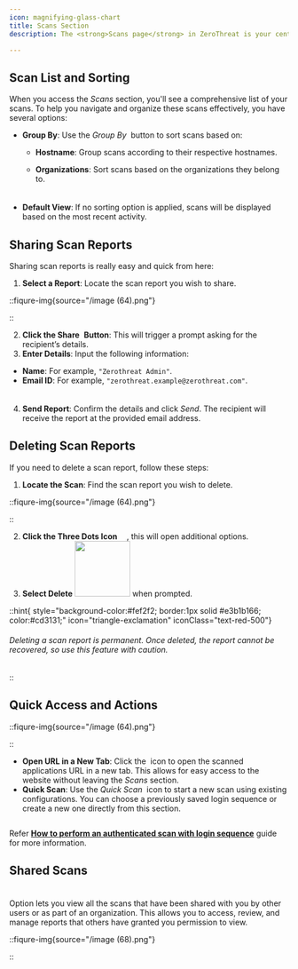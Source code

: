 ```yaml
---
icon: magnifying-glass-chart
title: Scans Section
description: The <strong>Scans page</strong> in ZeroThreat is your central hub for managing and viewing all scan activities. Here, you can access details about scans you've performed and those that have been shared with you.

---
```


## Scan List and Sorting

When you access the _Scans_ section, you'll see a comprehensive list of your scans. To help you navigate and organize these scans effectively, you have several options:

- **Group By**: Use the _Group By_ <img src="/image (54).png" alt="" data-size="line" style="display:inline"> button to sort scans based on:

  - **Hostname**: Group scans according to their respective hostnames.
  - **Organizations**: Sort scans based on the organizations they belong to.

    <img src="/image (53).png" alt="" data-size="line" style="display:block; margin:0 auto; margin-top:20px;">

- **Default View**: If no sorting option is applied, scans will be displayed based on the most recent activity.

## Sharing Scan Reports

Sharing scan reports is really easy and quick from here:

1. **Select a Report**: Locate the scan report you wish to share.

::fiqure-img{source="/image (64).png"}

<!-- <img src="/image (64).png" alt="" > -->

::

2. **Click the Share** <img src="/image (59).png" alt="" style="display:inline; margin:0px"> **Button**: This will trigger a prompt asking for the recipient’s details.
3.  **Enter Details**: Input the following information:

   - **Name**: For example, `"Zerothreat Admin"`.
   - **Email ID**: For example, `"zerothreat.example@zerothreat.com"`.

   <img src="/image (76).png" alt="" style="display:block; margin:0px auto; margin-top:20px;">

   <!-- ::fiqure-img{source="/image (76).png"} -->
   <!-- <img src="/image (76).png" alt="" > -->
   <!-- :: -->
   <!-- &#x20;                                            ![](https://karms-organization.gitbook.io/~gitbook/image?url=https%3A%2F%2F1825008717-files.gitbook.io%2F%7E%2Ffiles%2Fv0%2Fb%2Fgitbook-x-prod.appspot.com%2Fo%2Fspaces%252Fs6Y7hKb1RwZWFZo4EnUm%252Fuploads%252F8RkRXIyuDKWHhOBsfsUg%252Fimage.png%3Falt%3Dmedia%26token%3D05ebf001-76b7-4dc9-8cb4-5c3e2fe77468\&width=768\&dpr=4\&quality=100\&sign=d524d320\&sv=1) -->

4. **Send Report**: Confirm the details and click _Send_. The recipient will receive the report at the provided email address.

## Deleting Scan Reports

If you need to delete a scan report, follow these steps:

1. **Locate the Scan**: Find the scan report you wish to delete.

::fiqure-img{source="/image (64).png"}

<!-- <img src="/image (64).png" alt="" > -->

::

2. **Click the Three Dots Icon** <img src="/image (62).png" width="13px" alt="" style="display:inline; margin:0px;">, this will open additional options.
3. **Select Delete** <img src="/image (61).png" alt="" width="100px" style="display:inline; margin:0px;"> when prompted.

::hint{ style="background-color:#fef2f2; border:1px solid #e3b1b166; color:#cd3131;" icon="triangle-exclamation" iconClass="text-red-500"}

###### Deleting a scan report is permanent. Once deleted, the report cannot be recovered, so use this feature with caution.

::

## Quick Access and Actions

::fiqure-img{source="/image (64).png"}

<!-- <img src="/image (64).png" alt="" > -->

::

- **Open URL in a New Tab**: Click the <img src="/image (63).png" alt="" style="display:inline"> icon to open the scanned applications URL in a new tab. This allows for easy access to the website without leaving the _Scans_ section.
- **Quick Scan**: Use the _Quick Scan_ <img src="/image (65).png" alt="" style="display:inline"> icon to start a new scan using existing configurations. You can choose a previously saved login sequence or create a new one directly from this section.

<img src="/image (66).png" alt="">

Refer [**How to perform an authenticated scan with login sequence**](../getting-started/authenticated-scan/scan-with-login-sequence.md#how-to-perform-an-authenticated-scan-with-login-sequence 'mention') guide for more information.&#x20;

## Shared Scans

<img src="/image (67).png" alt="" style="display:block; margin-bottom:20px; margin-top:0px;"> Option lets you view all the scans that have been shared with you by other users or as part of an organization. This allows you to access, review, and manage reports that others have granted you permission to view.

::fiqure-img{source="/image (68).png"}

<!-- <img src="/image (68).png" alt="" > -->

::
